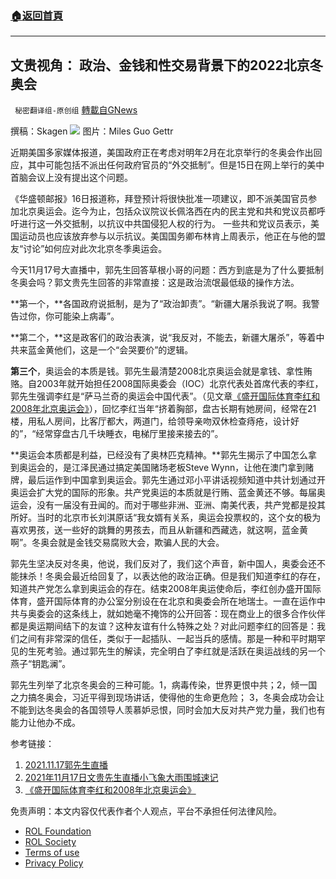 ###  [:house:返回首頁](https://github.com/ourhimalayas/txt)
---


## 文贵视角： 政治、金钱和性交易背景下的2022北京冬奥会
` 秘密翻译组-原创组` [轉載自GNews](https://gnews.org/zh-hans/1673084/)

撰稿：Skagen
![](https://assets.gnews.org/wp-content/uploads/2021/11/图像-2.jpg)
图片：Miles Guo Gettr

近期美国多家媒体报道，美国政府正在考虑对明年2月在北京举行的冬奥会作出回应，其中可能包括不派出任何政府官员的“外交抵制”。但是15日在网上举行的美中首脑会议上没有提出这个问题。

《华盛顿邮报》16日报道称，拜登预计将很快批准一项建议，即不派美国官员参加北京奥运会。迄今为止，包括众议院议长佩洛西在内的民主党和共和党议员都呼吁进行这一外交抵制，以抗议中共国侵犯人权的行为。 一些共和党议员表示，美国运动员也应该放弃参与以示抗议。美国国务卿布林肯上周表示，他正在与他的盟友“讨论”如何应对此次北京冬季奥运会。

今天11月17号大直播中，郭先生回答草根小哥的问题：西方到底是为了什么要抵制冬奥会吗？郭文贵先生回答的非常直接：这是政治流氓最低级的操作方法。

**第一个，**各国政府说抵制，是为了“政治卸责”。“新疆大屠杀我说了啊。我警告过你，你可能染上病毒”。

**第二个，**这是政客们的政治表演，说“我反对，不能去，新疆大屠杀”，等着中共来蓝金黄他们，这是一个“会哭要价”的逻辑。

**第三个**，奥运会的本质是钱。郭先生最清楚2008北京奥运会就是拿钱、拿性贿赂。自2003年就开始担任2008国际奥委会（IOC）北京代表处首席代表的李红，郭先生强调李红是“萨马兰奇的奥运会中国代表”。（见文章[《盛开国际体育李红和2008年北京奥运会》](https://gnews.org/zh-hans/1663913/)），回忆李红当年“挤着胸部，盘古长期有她房间，经常在21楼，用私人房间，比客厅都大，两道门，给领导亲吻双休检查痔疮，设计好的”，“经常穿盘古几千块睡衣，电梯厅里接来接去的”。

**奥运会本质都是利益，已经没有了奥林匹克精神。**郭先生揭示了中国怎么拿到奥运会的，是江泽民通过搞定美国赌场老板Steve Wynn，让他在澳门拿到赌牌，最后运作到中国拿到奥运会。郭先生通过邓小平讲话视频知道中共计划通过开奥运会扩大党的国际的形象。共产党奥运的本质就是行贿、蓝金黄还不够。每届奥运会，没有一届没有丑闻的。而对于哪些非洲、亚洲、南美代表，共产党都是投其所好。当时的北京市长刘淇原话“我女婿有关系，奥运会投票权的，这个女的极为喜欢男孩，送一些好的跳舞的男孩去，而且从新疆和西藏选，就这啊，蓝金黄啊”。冬奥会就是金钱交易腐败大会，欺骗人民的大会。

郭先生坚决反对冬奥，他说，我们反对了，我们这个声音，新中国人，奥委会还不能抹杀！冬奥会最近给回复了，以表达他的政治正确。但是我们知道李红的存在，知道共产党怎么拿到奥运会的存在。结束2008年奥运使命后，李红创办盛开国际体育，盛开国际体育的办公室分别设在在北京和奥委会所在地瑞士。一直在运作中共与奥委会的这条线上，就如她毫不掩饰的公开回答：现在商业上的很多合作伙伴都是奥运期间结下的友谊？这种友谊有什么特殊之处？对此问题李红的回答是：我们之间有非常深的信任，类似于一起插队、一起当兵的感情。那是一种和平时期罕见的生死考验。通过郭先生的解读，完全明白了李红就是活跃在奥运战线的另一个燕子“钥匙澜”。

郭先生列举了北京冬奥会的三种可能。1，病毒传染，世界更恨中共；2，倾一国之力搞冬奥会，习近平得到现场讲话，使得他的生命更危险； 3，冬奥会成功会让不能到达冬奥会的各国领导人羡慕妒忌恨，同时会加大反对共产党力量，我们也有能力让他办不成。

参考链接：

1. [2021.11.17郭先生直播](https://gtv.org/video/id=6194fda8e7e7703792363972)
2. [2021年11月17日文贵先生直播小飞象大雨围城速记](https://gnews.org/zh-hans/1672223/)
3. [《盛开国际体育李红和2008年北京奥运会》](https://gnews.org/zh-hans/1663913/)


 

免责声明：本文内容仅代表作者个人观点，平台不承担任何法律风险。

- [ROL Foundation](https://rolfoundation.org/)
- [ROL Society](https://rolsociety.org/)
- [Terms of use](https://gnews.org/terms-of-use-3/)
- [Privacy Policy](https://gnews.org/privacy-policy/)

